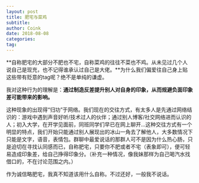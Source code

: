 ```yaml
---
layout: post
title: 肥宅与菜鸡
subtitle: 
author: Coink
date: 2018-08-08
categories:
tag:
---
```


**自称肥宅的大部分不肥也不宅，自称菜鸡的往往不菜也不鸡。从未见过几个人说自己是现充，也不记得谁承认过自己是大佬。**为什么我们偏爱往自己身上贴这些带有贬意的tag呢？绝不是单纯的谦虚。

我对这种行为的理解是：**通过制造反差提升别人对自身的印象，从而规避负面印象差可能带来的影响。**

这种现象的出现得“归功”于网络。我们现在的交往方式，有太多人是先通过网络结识的：游戏中遇到声音好听/技术过人的伙伴；通过别人博客/社交网络进而认识的人；初入大学，在开学见面前，同班同学们早已在网上聊开...这种交往方式有一个明显的特点，我们开始只能通过别人展现出的冰山一角去了解他人，大多数情况下只能是文字，语音，表情包。群聊中最爱说话的那群人可不是因为什么热心肠，只是迫切在寻找认同感而已，自称肥宅，只要你不肥或者不宅（表象即可），便可轻易造成印象差，给自己挣得印象分。（补充一种情况，像我妹那样为自己喝汽水找借口的，不在讨论范围之内。）

作为诚信略肥宅，我真不知道该用什么自称。不过还好，一般我不说话。